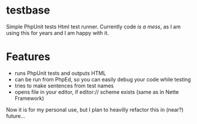 testbase
========

Simple PhpUnit tests Html test runner.
Currently code *is a mess*, as I am using this for years and I am happy with it.

Features
========

- runs PhpUnit tests and outputs HTML
- can be run from PhpEd, so you can easily debug your code while testing
- tries to make sentences from test names
- opens file in your editor, if editor:// scheme exists (same as in Nette Framework)

Now it is for my personal use, but I plan to heavilly refactor this in (near?) future...

